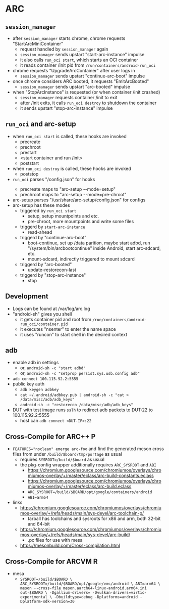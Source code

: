 ARC
===

## `session_manager`

- after `session_manager` starts chrome, chrome requests "StartArcMiniContainer"
  - request handled by `session_manager` again
  - `session_manager` sends upstart "start-arc-instance" impulse
  - it also calls `run_oci start`, which starts an OCI container
  - it reads container /init pid from `/run/containers/android-run_oci`
- chrome requests "UpgradeArcContainer" after user logs in
  - `session_manager` sends upstart "continue-arc-boot" impulse
- once chrome considers ARC booted, it requests "EmitArcBooted"
  - `session_manager` sends upstart "arc-booted" impulse
- when "StopArcInstance" is requested (or when container /init crashed)
  - `session_manager` requests container /init to exit
  - after /init exits, it calls `run_oci destroy` to shutdown the container
  - it sends upstart "stop-arc-instance" impulse

## `run_oci` and arc-setup

- when `run_oci start` is called, these hooks are invoked
  - precreate
  - prechroot
  - prestart
  - <start container and run /init>
  - poststart
- when `run_oci destroy` is called, these hooks are invoked
  - poststop
- `run_oci` parses "<container-bundle>/config.json" for hooks
  - precreate maps to "arc-setup --mode=setup"
  - prechroot maps to "arc-setup --mode=pre-chroot"
- arc-setup parses "/usr/share/arc-setup/config.json" for configs
- arc-setup has these modes
  - triggered by `run_oci start`
    - setup, setup mountpoints and etc.
    - pre-chroot, more mountpoints and write some files
  - triggerd by `start-arc-instance`
    - read-ahead
  - triggerd by "continue-arc-boot"
    - boot-continue, set up /data parition, maybe start adbd,  run
      "/system/bin/arcbootcontinue" inside Android, start arc-sdcard, etc.
    - mount-sdcard, indirectly triggered to mount sdcard
  - triggerd by "arc-booted"
    - update-restorecon-last
  - triggerd by "stop-arc-instance"
    - stop

## Development

- Logs can be found at /var/log/arc.log
- "android-sh" gives you shell
  - it gets container pid and root from `/run/containers/android-run_oci/container.pid`
  - it executes "nsenter" to enter the name space
  - it uses "runcon" to start shell in the desired context

## adb

- enable adb in settings
  - or, `android-sh -c "start adbd"`
  - or, `android-sh -c "setprop persist.sys.usb.config adb"`
- `adb connect 100.115.92.2:5555`
- public key auth
  - `adb keygen adbkey`
  - `cat ~/.android/adbkey.pub | android-sh -c "cat > /data/misc/adb/adb_keys"`
  - `android-sh -c "restorecon /data/misc/adb/adb_keys"`
- DUT with test image runs `sslh` to redirect adb packets to DUT:22 to 100.115.92.2:5555
  - host can `adb connect <DUT-IP>:22`

## Cross-Compile for ARC++ P

- `FEATURES="noclean" emerge arc-foo` and find the generated meson cross files
  from under `/build/$board/tmp/portage` as usual
  - requires `SYSROOT=/build/$board` as usual
  - the pkg-config wrapper additionally requires `ARC_SYSROOT` and `ABI`
    - <https://chromium.googlesource.com/chromiumos/overlays/chromiumos-overlay/+/master/eclass/arc-build-constants.eclass>
    - <https://chromium.googlesource.com/chromiumos/overlays/chromiumos-overlay/+/master/eclass/arc-build.eclass>
    - `ARC_SYSROOT=/build/$BOARD/opt/google/containers/android`
    - `ABI=arm64`
- links
  - <https://chromium.googlesource.com/chromiumos/overlays/chromiumos-overlay/+/refs/heads/main/sys-devel/arc-toolchain-p/>
    - tarball has toolchains and sysroots for x86 and arm, both 32-bit and 64-bit
  - <https://chromium.googlesource.com/chromiumos/overlays/chromiumos-overlay/+/refs/heads/main/sys-devel/arc-build/>
    - .pc files for use with mesa
  - <https://mesonbuild.com/Cross-compilation.html>

## Cross-Compile for ARCVM R

- mesa
  - `SYSROOT=/build/$BOARD \
     ARC_SYSROOT=/build/$BOARD/opt/google/vms/android \
     ABI=arm64 \
     meson --cross-file meson.aarch64-linux-android.arm64.ini out-$BOARD \
     -Dgallium-drivers= -Dvulkan-drivers=virtio-experimental \
     -Dbuildtype=debug -Dplatforms=android -Dplatform-sdk-version=30`
